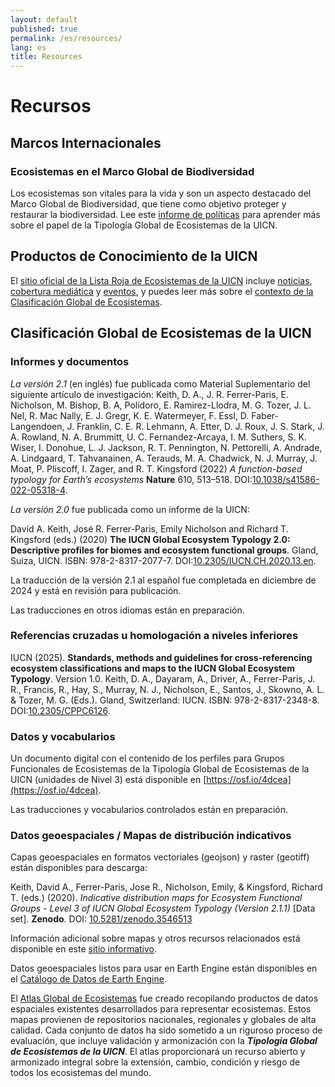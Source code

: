 ```yaml
---
layout: default
published: true
permalink: /es/resources/
lang: es
title: Resources
---
```


# Recursos

## Marcos Internacionales

### Ecosistemas en el Marco Global de Biodiversidad

Los ecosistemas son vitales para la vida y son un aspecto destacado del Marco Global de Biodiversidad, que tiene como objetivo proteger y restaurar la biodiversidad. Lee este [informe de políticas](https://iucn.org/resources/policy-brief/ecosystems-global-biodiversity-framework) para aprender más sobre el papel de la Tipología Global de Ecosistemas de la UICN.

## Productos de Conocimiento de la UICN

El [sitio oficial de la Lista Roja de Ecosistemas de la UICN](https://iucnrle.org/) incluye [noticias](https://iucnrle.org/blog/), [cobertura mediática](https://iucnrle.org/press/media-coverage/) y [eventos](https://iucnrle.org/events/), y puedes leer más sobre el [contexto de la Clasificación Global de Ecosistemas](https://iucnrle.org/global-eco-typo).

## Clasificación Global de Ecosistemas de la UICN

### Informes y documentos
*La versión 2.1* (en inglés) fue publicada como Material
Suplementario del siguiente artículo de investigación:
Keith, D. A., J. R. Ferrer-Paris, E. Nicholson, M. Bishop, B. A, Polidoro, E. Ramirez-Llodra, M. G. Tozer, J. L. Nel, R. Mac Nally, E. J. Gregr, K. E. Watermeyer, F. Essl, D. Faber-Langendoen, J. Franklin, C. E. R. Lehmann, A. Etter, D. J. Roux, J. S. Stark, J. A. Rowland, N. A. Brummitt, U. C. Fernandez-Arcaya, I. M. Suthers, S. K. Wiser, I. Donohue, L. J. Jackson, R. T. Pennington, N. Pettorelli, A. Andrade, A. Lindgaard, T. Tahvanainen, A. Terauds, M. A. Chadwick, N. J. Murray, J. Moat, P. Pliscoff, I. Zager, and R. T. Kingsford (2022) *A function-based typology for Earth’s ecosystems* **Nature**  610, 513–518. DOI:[10.1038/s41586-022-05318-4](https://doi.org/10.1038/s41586-022-05318-4).

*La versión 2.0* fue publicada como un informe de la UICN:

David A. Keith, José R. Ferrer-Paris, Emily Nicholson and Richard T. Kingsford (eds.) (2020) **The IUCN Global Ecosystem Typology 2.0: Descriptive profiles for biomes and ecosystem functional groups**.  Gland, Suiza, UICN. ISBN: 978-2-8317-2077-7. DOI:[10.2305/IUCN.CH.2020.13.en](https://doi.org/10.2305/IUCN.CH.2020.13.en).

La traducción de la versión 2.1 al español fue completada en diciembre de 2024 y está en revisión para publicación.

Las traducciones en otros idiomas están en preparación.

### Referencias cruzadas u homologación a niveles inferiores

IUCN (2025). **Standards, methods and guidelines for cross-referencing ecosystem classifications and maps to the IUCN Global Ecosystem Typology**. Version 1.0. Keith, D. A., Dayaram, A., Driver, A., Ferrer-Paris, J. R., Francis, R., Hay, S., Murray, N. J., Nicholson, E., Santos, J., Skowno, A. L. & Tozer, M. G. (Eds.). Gland, Switzerland: IUCN. ISBN: 978-2-8317-2348-8. DOI:[10.2305/CPPC6126](https://doi.org/10.2305/CPPC6126).

### Datos y vocabularios

Un documento digital con el contenido de los perfiles para Grupos Funcionales de Ecosistemas de la Tipología Global de Ecosistemas de la UICN (unidades de Nivel 3) está disponible en [https://osf.io/4dcea](https://osf.io/4dcea).

Las traducciones y vocabularios controlados están en preparación.

### Datos geoespaciales / Mapas de distribución indicativos

Capas geoespaciales en formatos vectoriales (geojson) y raster (geotiff) están disponibles para descarga:

Keith, David A., Ferrer-Paris, Jose R., Nicholson, Emily, & Kingsford, Richard T. (eds.) (2020). *Indicative distribution maps for Ecosystem Functional Groups - Level 3 of IUCN Global Ecosystem Typology (Version 2.1.1)* [Data set]. **Zenodo**. DOI: [10.5281/zenodo.3546513](http://doi.org/10.5281/zenodo.3546513)

Información adicional sobre mapas y otros recursos relacionados está disponible en este [sitio informativo](https://red-list-ecosystem.github.io/typology-map-info/).

Datos geoespaciales listos para usar en Earth Engine están disponibles en el [Catálogo de Datos de Earth Engine](https://developers.google.com/earth-engine/datasets/catalog/IUCN_GlobalEcosystemTypology_current).


El [Atlas Global de Ecosistemas](https://globalecosystemsatlas.org) fue creado recopilando productos de datos espaciales existentes desarrollados para representar ecosistemas. Estos mapas provienen de repositorios nacionales, regionales y globales de alta calidad. Cada conjunto de datos ha sido sometido a un riguroso proceso de evaluación, que incluye validación y armonización con la ***Tipología Global de Ecosistemas de la UICN***. El atlas proporcionará un recurso abierto y armonizado integral sobre la extensión, cambio, condición y riesgo de todos los ecosistemas del mundo.
